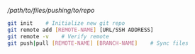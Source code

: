 */path/to/files/pushing/to/repo*
```bash
git init    # Initialize new git repo
git remote add [REMOTE-NAME] [URL/SSH ADDRESS]
git remote -v    # Verify remote
git push|pull [REMOTE-NAME] [BRANCH-NAME]    # Sync files
```